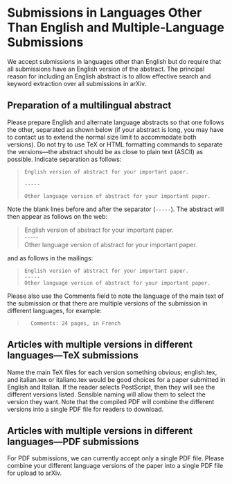 # Submissions in Languages Other Than English and Multiple-Language Submissions

We accept submissions in languages other than English but do require
that all submissions have an English version of the abstract. The
principal reason for including an English abstract is to allow effective
search and keyword extraction over all submissions in arXiv.

## Preparation of a multilingual abstract

Please prepare English and alternate language abstracts so that one
follows the other, separated as shown below (if your abstract is long,
you may have to contact us to extend the normal size limit to
accommodate both versions). Do not try to use TeX or HTML formatting
commands to separate the versions—the abstract should be as close to
plain text (ASCII) as possible. Indicate separation as follows:

> 
> 
>     English version of abstract for your important paper.
>     
>     -----
>     
>     Other language version of abstract for your important paper.

Note the blank lines before and after the separator (`-----`). The
abstract will then appear as follows on the web:

> English version of abstract for your important paper.  
> \-----  
> Other language version of abstract for your important paper.

and as follows in the mailings:

> 
> 
>     English version of abstract for your important paper.
>     -----
>     Other language version of abstract for your important paper.

Please also use the Comments field to note the language of the main text
of the submission or that there are multiple versions of the submission
in different languages, for
example:

> 
> 
> ``` 
>   Comments: 24 pages, in French
> ```

## Articles with multiple versions in different languages—TeX submissions

Name the main TeX files for each version something obvious; english.tex,
and italian.tex or italiano.tex would be good choices for a paper
submitted in English and Italian. If the reader selects PostScript, then
they will see the different versions listed. Sensible naming will allow
them to select the version they want. Note that the compiled PDF will
combine the different versions into a single PDF file for readers to
download.

## Articles with multiple versions in different languages—PDF submissions

For PDF submissions, we can currently accept only a single PDF file.
Please combine your different language versions of the paper into a
single PDF file for upload to arXiv.
